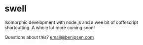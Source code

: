 swell
=============

Isomorphic development with node.js and a wee bit of coffescript shortcutting.  A whole lot more coming soon!

Questions about this? email@benipsen.com

